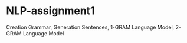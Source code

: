 # NLP-assignment1
Creation Grammar, Generation Sentences, 1-GRAM Language Model, 2-GRAM Language Model 
